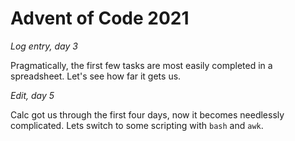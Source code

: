 # Advent of Code 2021

_Log entry, day 3_

Pragmatically, the first few tasks are most easily completed in a spreadsheet. Let's see how far it gets us.

_Edit, day 5_

Calc got us through the first four days, now it becomes needlessly complicated. Lets switch to some scripting with `bash` and `awk`.

